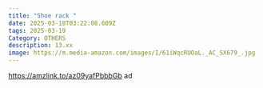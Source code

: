 ```yaml
---
title: "Shoe rack "
date: 2025-03-18T03:22:08.609Z
tags: 2025-03-19
Category: OTHERS
description: 13.xx
image: https://m.media-amazon.com/images/I/61iWqcRUOaL._AC_SX679_.jpg
---
```

https://amzlink.to/az09yafPbbbGb  ad